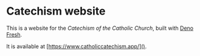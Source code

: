 # Catechism website

This is a website for the _Catechism of the Catholic Church_, built with [Deno Fresh](https://fresh.deno.dev/).

It is available at [https://www.catholiccatechism.app/]().
